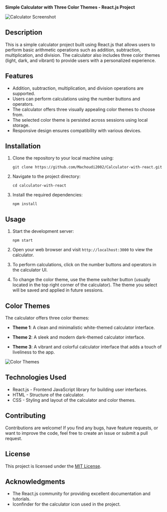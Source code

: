**Simple Calculator with Three Color Themes - React.js Project**

![Calculator Screenshot](calculator-screenshot.png)

## Description
This is a simple calculator project built using React.js that allows users to perform basic arithmetic operations such as addition, subtraction, multiplication, and division. The calculator also includes three color themes (light, dark, and vibrant) to provide users with a personalized experience.

## Features
- Addition, subtraction, multiplication, and division operations are supported.
- Users can perform calculations using the number buttons and operators.
- The calculator offers three visually appealing color themes to choose from.
- The selected color theme is persisted across sessions using local storage.
- Responsive design ensures compatibility with various devices.

## Installation
1. Clone the repository to your local machine using:
   ```
   git clone https://github.com/Machoudi2002/Calculator-with-react.git
   ```

2. Navigate to the project directory:
   ```
   cd calculator-with-react
   ```

3. Install the required dependencies:
   ```
   npm install
   ```

## Usage
1. Start the development server:
   ```
   npm start
   ```

2. Open your web browser and visit `http://localhost:3000` to view the calculator.

3. To perform calculations, click on the number buttons and operators in the calculator UI.

4. To change the color theme, use the theme switcher button (usually located in the top right corner of the calculator). The theme you select will be saved and applied in future sessions.

## Color Themes
The calculator offers three color themes:

- **Theme 1**: A clean and minimalistic white-themed calculator interface.

- **Theme 2**: A sleek and modern dark-themed calculator interface.

- **Theme 3**: A vibrant and colorful calculator interface that adds a touch of liveliness to the app.

![Color Themes](color-themes.png)

## Technologies Used
- React.js - Frontend JavaScript library for building user interfaces.
- HTML - Structure of the calculator.
- CSS - Styling and layout of the calculator and color themes.

## Contributing
Contributions are welcome! If you find any bugs, have feature requests, or want to improve the code, feel free to create an issue or submit a pull request.

## License
This project is licensed under the [MIT License](LICENSE).

## Acknowledgments
- The React.js community for providing excellent documentation and tutorials.
- Iconfinder for the calculator icon used in the project.
